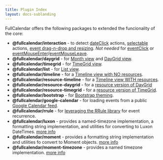 ```yaml
---
title: Plugin Index
layout: docs-sublanding
---
```


FullCalendar offers the following packages to extended the funcionality of the core:

- **@fullcalendar/interaction** - to detect [dateClick](dateClick) actions, [selectable](selectable) actions, [event drag-n-drop and resizing](editable). *Not needed* for [eventClick](eventClick) or [eventMouseEnter](eventMouseEnter)/[eventMouseLeave](eventMouseLeave).
- **@fullcalendar/daygrid** - for [Month view](month-view) and [DayGrid view](daygrid-view).
- **@fullcalendar/timegrid** - for [TimeGrid view](timegrid-view).
- **@fullcalendar/list** - for [List view](list-view).
- **@fullcalendar/timeline** - for a [Timeline view with NO resources](timeline-view-no-resources).
- **@fullcalendar/resource-timeline** - for a [Timeline view WITH resources](timeline-view).
- **@fullcalendar/resource-daygrid** - for a [resource version of DayGrid](resource-daygrid-view)
- **@fullcalendar/resource-timegrid** - for a [resource version of TimeGrid](vertical-resource-view).
- **@fullcalendar/bootstrap** - for [Bootstrap theming](bootstrap-theme).
- **@fullcalendar/google-calendar** - for loading events from a public [Google Calendar feed](google-calendar).
- **@fullcalendar/rrule** - for [leveraging the RRule library](rrule-plugin) for event recurrence.
- **@fullcalendar/luxon** - provides a named-timezone implementation, a formatting string implementation, and utilities for converting to Luxon DateTimes. [more info](luxon-plugin)
- **@fullcalendar/moment** - provides a formatting string implementation and utilities fo convert to Moment objects. [more info](moment-plugins)
- **@fullcalendar/moment-timezone** - provides a named timezone implementation. [more info](moment-plugins#moment-timezone)
